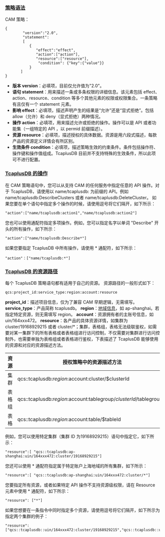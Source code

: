 ### [策略语法](id:clyf)
CAM 策略：
```
{	 
        "version":"2.0", 
        "statement": 
        [ 
           { 
              "effect":"effect", 
              "action":["action"], 
              "resource":["resource"], 
               "condition": {"key":{"value"}} 
           } 
       ] 
} 
```

- **版本 version**：必填项，目前仅允许值为"2.0"。
- **语句 statement**：用来描述一条或多条权限的详细信息。该元素包括 effect、action、resource、condition 等多个其他元素的权限或权限集合。一条策略有且仅有一个 statement 元素。
 - **影响 effect**：必填项，描述声明产生的结果是“允许”还是“显式拒绝”。包括 allow（允许）和 deny（显式拒绝）两种情况。
 - **操作 action**：必填项，用来描述允许或拒绝的操作。操作可以是 API 或者功能集（一组特定的 API ，以 permid 前缀描述）。
 - **资源 resource**：必填项，描述授权的具体数据。资源是用六段式描述，每款产品的资源定义详情会有所区别。
 - **生效条件 condition**：必填项，描述策略生效的约束条件。条件包括操作符、操作键和操作值组成。TcaplusDB 目前并不支持特殊的生效条件，所以此项可不进行配置。

### [TcaplusDB 的操作](id:cz)
在 CAM 策略语句中，您可以从支持 CAM 的任何服务中指定任意的 API 操作。对于 TcaplusDB，请使用以 name/tcaplusdb: 为前缀的 API。例如 name/tcaplusdb:DescribeClusters 或者 name/tcaplusdb:DeleteCluster。
如果您要在单个语句中指定多个操作的时候，请使用逗号将它们隔开，如下所示：
```
"action":["name/tcaplusdb:action1","name/tcaplusdb:action2"]
```

您也可以使用通配符指定多项操作。例如，您可以指定名字以单词 "Describe" 开头的所有操作，如下所示：
```
"action":["name/tcaplusdb:Describe*"]
```

如果您要指定 TcaplusDB 中所有操作，请使用 * 通配符，如下所示：
```
"action"：["name/tcaplusdb:*"]
```

### [TcaplusDB 的资源路径](id:zylj)
每个 TcaplusDB 策略语句都有适用于自己的资源。
资源路径的一般形式如下：

```
qcs:project_id:service_type:region:account:resource
```

**project_id**：描述项目信息，仅为了兼容 CAM 早期逻辑，无需填写。
**service_type**：产品简称 tcaplusdb。
**region**：[地域信息](https://cloud.tencent.com/document/product/213/6091)，如 ap-shanghai。若指定特定资源，则无需填写 region。
**account**：资源拥有者的主账号信息，如 uin/164xxx472。
**resource**：各产品的具体资源详情，如集群为 cluster/19168929215 或者 cluster/\*；集群，表格组，表格无法级联鉴权，如需要对某一集群下的所有表格或者表格组进行访问控制，不仅需要对集群进行访问控制外，也需要单独为表格组或者表格进行鉴权，下表描述了 TcaplusDB 能够使用的资源和对应的资源描述方法。


| 资源   | 授权策略中的资源描述方法                                     |
| ------ | ------------------------------------------------------------ |
| 集群    | qcs::tcaplusdb:$region:$account:cluster/$clusterId           |
| 表格组 | qcs::tcaplusdb:$region:$account:tablegroup/$clusterId/$tablegroupId |
| 表格    | qcs::tcaplusdb:$region:$account:table/$tableId |

例如，您可以使用特定集群（集群 ID 为19168929215）语句中指定它，如下所示：
```
"resource":[ "qcs::tcaplusdb:ap-shanghai:uin/164xxx472:cluster/19168929215"]
```

您还可以使用 * 通配符指定属于特定账户上海地域的所有集群，如下所示：
```
"resource":[ "qcs::tcaplusdb:ap-shanghai:uin/164xxx472:cluster/*"]
```

您要指定所有资源，或者如果特定 API 操作不支持资源级权限，请在 Resource 元素中使用 * 通配符，如下所示：
```
"resource": ["*"]
```

如果您想要在一条指令中同时指定多个资源，请使用逗号将它们隔开，如下所示为指定两个集群的例子：
```
"resource":["qcs::tcaplusdb::uin/164xxx472:cluster/19168929215","qcs::tcaplusdb::uin/164xxx472:cluster/21168929215"]
```
